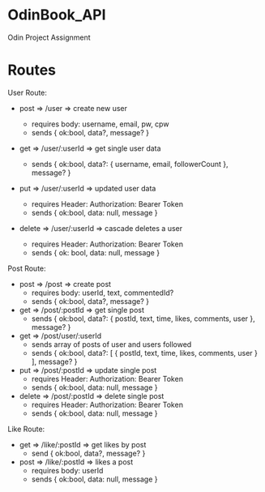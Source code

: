 # OdinBook_API
Odin Project Assignment

# Routes
User Route:
* post  => /user => create new user
    + requires body: username, email, pw, cpw
    + sends { ok:bool, data?, message? }
  
* get   => /user/:userId => get single user data
    + sends { ok:bool, data?: { username, email, followerCount }, message? }
  
* put => /user/:userId => updated user data
    + requires Header: Authorization: Bearer Token
    + sends { ok:bool, data: null, message }

* delete => /user/:userId => cascade deletes a user
    + requires Header: Authorization: Bearer Token
    + sends { ok: bool, data: null, message }

Post Route:

* post => /post => create post
    + requires body: userId, text, commentedId?
    + sends { ok:bool, data?, message? }
* get => /post/:postId => get single post
    + sends { ok:bool, data?: { postId, text, time, likes, comments, user }, message? }
* get => /post/user/:userId
    + sends array of posts of user and users followed
    + sends { ok:bool, data?: [ { postId, text, time, likes, comments, user } ], message? }
* put => /post/:postId => update single post
    + requires Header: Authorization: Bearer Token
    + sends { ok:bool, data: null, message }
* delete => /post/:postId => delete single post
    + requires Header: Authorization: Bearer Token
    + sends { ok:bool, data: null, message }

Like Route:
* get => /like/:postId => get likes by post
    + send { ok:bool, data?, message? }
* post => /like/:postId => likes a post
    + requires body: userId
    + sends { ok:bool, data: null, message }